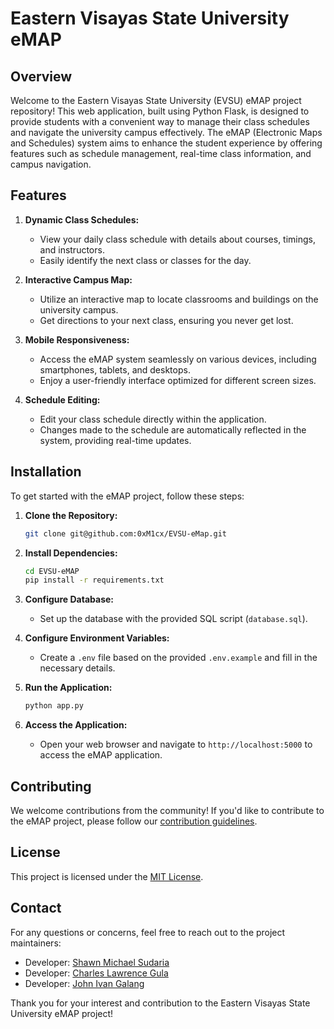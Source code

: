# Eastern Visayas State University eMAP

## Overview

Welcome to the Eastern Visayas State University (EVSU) eMAP project repository! This web application, built using Python Flask, is designed to provide students with a convenient way to manage their class schedules and navigate the university campus effectively. The eMAP (Electronic Maps and Schedules) system aims to enhance the student experience by offering features such as schedule management, real-time class information, and campus navigation.

## Features

1. **Dynamic Class Schedules:**

    - View your daily class schedule with details about courses, timings, and instructors.
    - Easily identify the next class or classes for the day.

2. **Interactive Campus Map:**

    - Utilize an interactive map to locate classrooms and buildings on the university campus.
    - Get directions to your next class, ensuring you never get lost.

3. **Mobile Responsiveness:**

    - Access the eMAP system seamlessly on various devices, including smartphones, tablets, and desktops.
    - Enjoy a user-friendly interface optimized for different screen sizes.

4. **Schedule Editing:**
    - Edit your class schedule directly within the application.
    - Changes made to the schedule are automatically reflected in the system, providing real-time updates.

## Installation

To get started with the eMAP project, follow these steps:

1. **Clone the Repository:**

    ```bash
    git clone git@github.com:0xM1cx/EVSU-eMap.git
    ```

2. **Install Dependencies:**

    ```bash
    cd EVSU-eMAP
    pip install -r requirements.txt
    ```

3. **Configure Database:**

    - Set up the database with the provided SQL script (`database.sql`).

4. **Configure Environment Variables:**

    - Create a `.env` file based on the provided `.env.example` and fill in the necessary details.

5. **Run the Application:**

    ```bash
    python app.py
    ```

6. **Access the Application:**
    - Open your web browser and navigate to `http://localhost:5000` to access the eMAP application.

## Contributing

We welcome contributions from the community! If you'd like to contribute to the eMAP project, please follow our [contribution guidelines](CONTRIBUTING.md).

## License

This project is licensed under the [MIT License](LICENSE).

## Contact

For any questions or concerns, feel free to reach out to the project maintainers:

-   Developer: [Shawn Michael Sudaria](mailto:shawnmichaelsudaria14@gmail.com)
-   Developer: [Charles Lawrence Gula](mailto:lancegula05@gmail.com)
-   Developer: [John Ivan Galang](mailto:johnivan.galang@evsu.edu.ph)

Thank you for your interest and contribution to the Eastern Visayas State University eMAP project!
